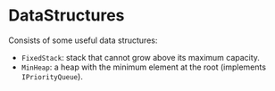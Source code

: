 ﻿# DataStructures

Consists of some useful data structures:
- `FixedStack`: stack that cannot grow above its maximum capacity.
- `MinHeap`: a heap with the minimum element at the root (implements `IPriorityQueue`).